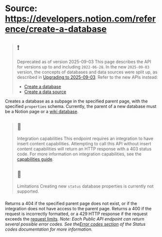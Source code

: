 # Source: https://developers.notion.com/reference/create-a-database

> ## ❗️
> Deprecated as of version 2025-09-03
> This page describes the API for versions up to and including `2022-06-28`. In the new `2025-09-03` version, the concepts of databases and data sources were split up, as described in [Upgrading to 2025-09-03](https://developers.notion.com/docs/upgrade-guide-2025-09-03).
> Refer to the new APIs instead:
>   * [Create a database](https://developers.notion.com/reference/database-create)
>   * [Create a data source](https://developers.notion.com/reference/create-a-data-source)
> 

Creates a database as a subpage in the specified parent page, with the specified `properties` schema. Currently, the parent of a new database must be a Notion page or a [wiki database](https://www.notion.so/help/wikis-and-verified-pages).
> ## 📘
> Integration capabilities
> This endpoint requires an integration to have insert content capabilities. Attempting to call this API without insert content capabilities will return an HTTP response with a 403 status code. For more information on integration capabilities, see the [capabilities guide](https://developers.notion.com/reference/capabilities).
> ## 🚧
> Limitations
> Creating new `status` database properties is currently not supported.
### [](https://developers.notion.com/reference/create-a-database#errors)
Returns a 404 if the specified parent page does not exist, or if the integration does not have access to the parent page.
Returns a 400 if the request is incorrectly formatted, or a 429 HTTP response if the request exceeds the [request limits](https://developers.notion.com/reference/request-limits).
_Note: Each Public API endpoint can return several possible error codes. See the[Error codes section](https://developers.notion.com/reference/status-codes#error-codes) of the Status codes documentation for more information._
